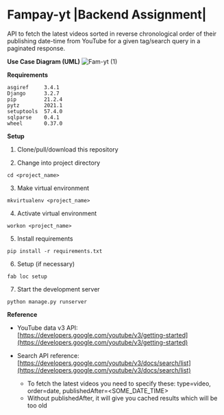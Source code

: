 # Fampay-yt |Backend Assignment|

API to fetch the latest videos sorted in reverse chronological order of their publishing date-time from YouTube for a given tag/search query in a paginated response.


**Use Case Diagram (UML)**
![Fam-yt (1)](https://user-images.githubusercontent.com/40488679/132178804-934d5074-b8e8-4e50-9ff3-a25f5b3bf3a3.png)


**Requirements**
```
asgiref     3.4.1
Django      3.2.7
pip         21.2.4
pytz        2021.1
setuptools  57.4.0
sqlparse    0.4.1
wheel       0.37.0
```
**Setup**
1. Clone/pull/download this repository

2. Change into project directory
```
cd <project_name>
```

3. Make virtual environment
```
mkvirtualenv <project_name>
```
4. Activate virtual environment
```
workon <project_name>
```
5. Install requirements
```
pip install -r requirements.txt
```
6. Setup (if necessary)
```
fab loc setup
```

7. Start the development server
```
python manage.py runserver
```


**Reference**

- YouTube data v3 API: [https://developers.google.com/youtube/v3/getting-started](https://developers.google.com/youtube/v3/getting-started)

- Search API reference: [https://developers.google.com/youtube/v3/docs/search/list](https://developers.google.com/youtube/v3/docs/search/list)
    - To fetch the latest videos you need to specify these: type=video, order=date, publishedAfter=<SOME_DATE_TIME>
    - Without publishedAfter, it will give you cached results which will be too old

